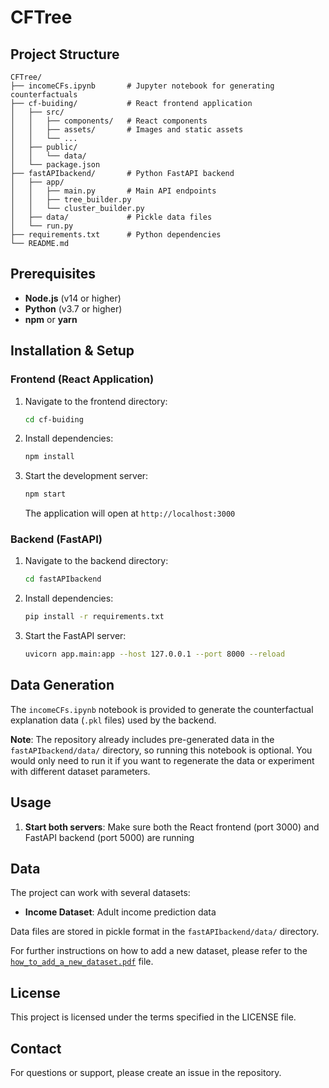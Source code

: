# CFTree



## Project Structure

```
CFTree/
├── incomeCFs.ipynb       # Jupyter notebook for generating counterfactuals
├── cf-buiding/           # React frontend application
│   ├── src/
│   │   ├── components/   # React components
│   │   ├── assets/       # Images and static assets
│   │   └── ...
│   ├── public/
│   │   └── data/         
│   └── package.json
├── fastAPIbackend/       # Python FastAPI backend
│   ├── app/
│   │   ├── main.py       # Main API endpoints
│   │   ├── tree_builder.py
│   │   └── cluster_builder.py
│   ├── data/             # Pickle data files
│   └── run.py
├── requirements.txt      # Python dependencies
└── README.md
```


## Prerequisites

- **Node.js** (v14 or higher)
- **Python** (v3.7 or higher)
- **npm** or **yarn**

## Installation & Setup

### Frontend (React Application)

1. Navigate to the frontend directory:
   ```bash
   cd cf-buiding
   ```

2. Install dependencies:
   ```bash
   npm install
   ```

3. Start the development server:
   ```bash
   npm start
   ```

   The application will open at `http://localhost:3000`

### Backend (FastAPI)

1. Navigate to the backend directory:
   ```bash
   cd fastAPIbackend
   ```

2. Install dependencies:
   ```bash
   pip install -r requirements.txt
   ```

3. Start the FastAPI server:
   ```bash
   uvicorn app.main:app --host 127.0.0.1 --port 8000 --reload
   ```


## Data Generation

The `incomeCFs.ipynb` notebook is provided to generate the counterfactual explanation data (`.pkl` files) used by the backend.

**Note**: The repository already includes pre-generated data in the `fastAPIbackend/data/` directory, so running this notebook is optional. You would only need to run it if you want to regenerate the data or experiment with different dataset parameters.



## Usage

1. **Start both servers**: Make sure both the React frontend (port 3000) and FastAPI backend (port 5000) are running

## Data

The project can work with several datasets:
- **Income Dataset**: Adult income prediction data


Data files are stored in pickle format in the `fastAPIbackend/data/` directory.

For further instructions on how to add a new dataset, please refer to the [`how_to_add_a_new_dataset.pdf`](how_to_add_a_new_dataset.pdf) file.

## License

This project is licensed under the terms specified in the LICENSE file.


## Contact

For questions or support, please create an issue in the repository.
